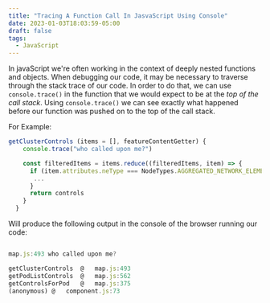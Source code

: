 ```yaml
---
title: "Tracing A Function Call In JasvaScript Using Console"
date: 2023-01-03T18:03:59-05:00
draft: false
tags:
  - JavaScript
---
```


In javaScript we're often working in the context of deeply nested functions and objects. When debugging our code, it may be necessary to traverse through the stack trace of our code. In order to do that, we can use `console.trace()` in the function that we would expect to be at the _top of the call stack_. Using `console.trace()` we can see exactly what happened before our function was pushed on to the top of the call stack. 

For Example: 

```javascript
getClusterControls (items = [], featureContentGetter) {
    console.trace("who called upon me?")

    const filteredItems = items.reduce((filteredItems, item) => {
      if (item.attributes.neType === NodeTypes.AGGREGATED_NETWORK_ELEMENT) {
       ...
      }
      return controls
    }
  }
```

Will produce the following output in the console of the browser running our code: 

```javascript

map.js:493 who called upon me?

getClusterControls	@	map.js:493
getPodListControls	@	map.js:562
getControlsForPod	@	map.js:375
(anonymous)	@	component.js:73

```


